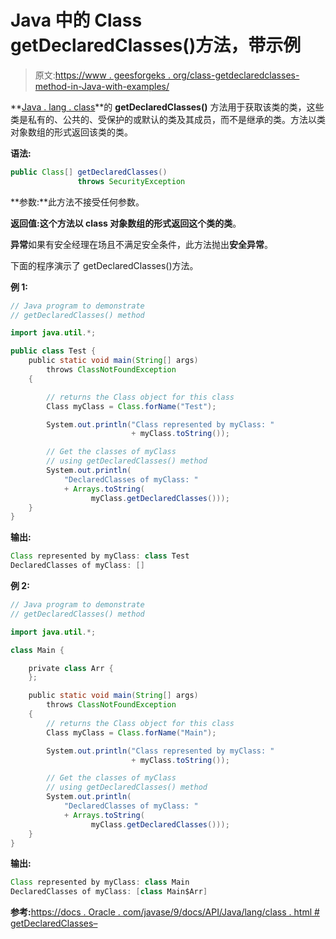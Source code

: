 # Java 中的 Class getDeclaredClasses()方法，带示例

> 原文:[https://www . geesforgeks . org/class-getdeclaredclasses-method-in-Java-with-examples/](https://www.geeksforgeeks.org/class-getdeclaredclasses-method-in-java-with-examples/)

**[Java . lang . class](https://www.geeksforgeeks.org/java-lang-class-class-java-set-1/)**的 **getDeclaredClasses()** 方法用于获取该类的类，这些类是私有的、公共的、受保护的或默认的类及其成员，而不是继承的类。方法以类对象数组的形式返回该类的类。

**语法:**

```java
public Class[] getDeclaredClasses()
               throws SecurityException

```

**参数:**此方法不接受任何参数。

**返回值:**这个方法以 class 对象数组的形式返回这个类的**类**。

**异常**如果有安全经理在场且不满足安全条件，此方法抛出**安全异常**。

下面的程序演示了 getDeclaredClasses()方法。

**例 1:**

```java
// Java program to demonstrate
// getDeclaredClasses() method

import java.util.*;

public class Test {
    public static void main(String[] args)
        throws ClassNotFoundException
    {

        // returns the Class object for this class
        Class myClass = Class.forName("Test");

        System.out.println("Class represented by myClass: "
                           + myClass.toString());

        // Get the classes of myClass
        // using getDeclaredClasses() method
        System.out.println(
            "DeclaredClasses of myClass: "
            + Arrays.toString(
                  myClass.getDeclaredClasses()));
    }
}
```

**输出:**

```java
Class represented by myClass: class Test
DeclaredClasses of myClass: []

```

**例 2:**

```java
// Java program to demonstrate
// getDeclaredClasses() method

import java.util.*;

class Main {

    private class Arr {
    };

    public static void main(String[] args)
        throws ClassNotFoundException
    {
        // returns the Class object for this class
        Class myClass = Class.forName("Main");

        System.out.println("Class represented by myClass: "
                           + myClass.toString());

        // Get the classes of myClass
        // using getDeclaredClasses() method
        System.out.println(
            "DeclaredClasses of myClass: "
            + Arrays.toString(
                  myClass.getDeclaredClasses()));
    }
}
```

**输出:**

```java
Class represented by myClass: class Main
DeclaredClasses of myClass: [class Main$Arr]

```

**参考:**[https://docs . Oracle . com/javase/9/docs/API/Java/lang/class . html # getDeclaredClasses–](https://docs.oracle.com/javase/9/docs/api/java/lang/Class.html#getDeclaredClasses--)